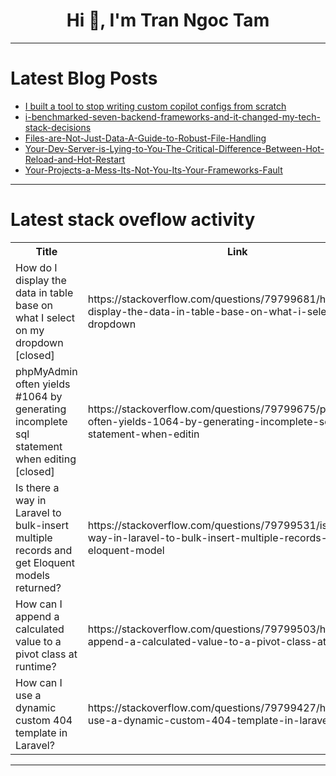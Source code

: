 <h1 align="center">Hi 👋, I'm Tran Ngoc Tam</h1>

---

# Latest Blog Posts 
<!-- BLOG-POST-LIST:START -->
- [I built a tool to stop writing custom copilot configs from scratch](https://dev.to/joshthedevguy/i-built-a-tool-to-stop-writing-custom-copilot-from-scratch-1c6j)
- [i-benchmarked-seven-backend-frameworks-and-it-changed-my-tech-stack-decisions](https://dev.to/member_25c2e834/i-benchmarked-seven-backend-frameworks-and-it-changed-my-tech-stack-decisions-4abo)
- [Files-are-Not-Just-Data-A-Guide-to-Robust-File-Handling](https://dev.to/member_3bfe2e68/files-are-not-just-data-a-guide-to-robust-file-handling-5f30)
- [Your-Dev-Server-is-Lying-to-You-The-Critical-Difference-Between-Hot-Reload-and-Hot-Restart](https://dev.to/member_083ff294/your-dev-server-is-lying-to-you-the-critical-difference-between-hot-reload-and-hot-restart-14ld)
- [Your-Projects-a-Mess-Its-Not-You-Its-Your-Frameworks-Fault](https://dev.to/member_875c0744/your-projects-a-mess-its-not-you-its-your-frameworks-fault-3oeg)
<!-- BLOG-POST-LIST:END -->

---

# Latest stack oveflow activity
<table>
  <tr><th>Title</th><th>Link</th></tr>
  <!-- STACKOVERFLOW:START --><tr><td>How do I display the data in table base on what I select on my dropdown [closed]</td><td>https://stackoverflow.com/questions/79799681/how-do-i-display-the-data-in-table-base-on-what-i-select-on-my-dropdown</td></tr><tr><td>phpMyAdmin often yields #1064 by generating incomplete sql statement when editing [closed]</td><td>https://stackoverflow.com/questions/79799675/phpmyadmin-often-yields-1064-by-generating-incomplete-sql-statement-when-editin</td></tr><tr><td>Is there a way in Laravel to bulk-insert multiple records and get Eloquent models returned?</td><td>https://stackoverflow.com/questions/79799531/is-there-a-way-in-laravel-to-bulk-insert-multiple-records-and-get-eloquent-model</td></tr><tr><td>How can I append a calculated value to a pivot class at runtime?</td><td>https://stackoverflow.com/questions/79799503/how-can-i-append-a-calculated-value-to-a-pivot-class-at-runtime</td></tr><tr><td>How can I use a dynamic custom 404 template in Laravel?</td><td>https://stackoverflow.com/questions/79799427/how-can-i-use-a-dynamic-custom-404-template-in-laravel</td></tr><!-- STACKOVERFLOW:END -->
</table>

---


